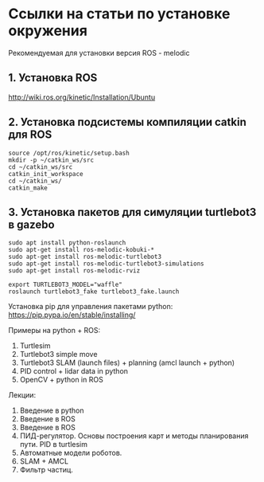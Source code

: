 # Ссылки на статьи по установке окружения

Рекомендуемая для установки версия ROS - melodic

## 1. Установка ROS
http://wiki.ros.org/kinetic/Installation/Ubuntu

## 2. Установка подсистемы компиляции catkin для ROS
```
source /opt/ros/kinetic/setup.bash
mkdir -p ~/catkin_ws/src
cd ~/catkin_ws/src
catkin_init_workspace
cd ~/catkin_ws/
catkin_make
```

## 3. Установка пакетов для симуляции turtlebot3 в gazebo
```
sudo apt install python-roslaunch
sudo apt-get install ros-melodic-kobuki-*
sudo apt-get install ros-melodic-turtlebot3
sudo apt-get install ros-melodic-turtlebot3-simulations
sudo apt-get install ros-melodic-rviz

export TURTLEBOT3_MODEL="waffle"
roslaunch turtlebot3_fake turtlebot3_fake.launch

```
Установка pip для управления пакетами python: https://pip.pypa.io/en/stable/installing/

Примеры на python + ROS:
1. Turtlesim
2. Turtlebot3 simple move
3. Turtlebot3 SLAM (launch files) + planning (amcl launch + python)
4. PID control + lidar data in python
5. OpenCV + python in ROS


Лекции:
1. Введение в python
2. Введение в ROS
3. Введение в ROS
4. ПИД-регулятор. Основы построения карт и методы планирования пути. PID в turtlesim
5. Автоматные модели роботов.
6. SLAM + AMCL
5. Фильтр частиц. 


